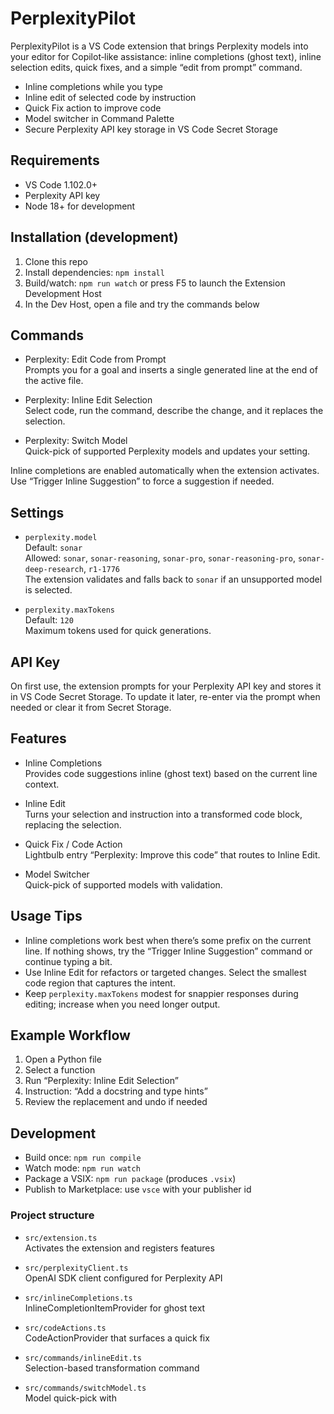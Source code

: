 # PerplexityPilot

PerplexityPilot is a VS Code extension that brings Perplexity models into your editor for Copilot‑like assistance: inline completions (ghost text), inline selection edits, quick fixes, and a simple “edit from prompt” command.

- Inline completions while you type
- Inline edit of selected code by instruction
- Quick Fix action to improve code
- Model switcher in Command Palette
- Secure Perplexity API key storage in VS Code Secret Storage

## Requirements

- VS Code 1.102.0+
- Perplexity API key
- Node 18+ for development

## Installation (development)

1. Clone this repo
2. Install dependencies: `npm install`
3. Build/watch: `npm run watch` or press F5 to launch the Extension Development Host
4. In the Dev Host, open a file and try the commands below

## Commands

- Perplexity: Edit Code from Prompt  
  Prompts you for a goal and inserts a single generated line at the end of the active file.

- Perplexity: Inline Edit Selection  
  Select code, run the command, describe the change, and it replaces the selection.

- Perplexity: Switch Model  
  Quick-pick of supported Perplexity models and updates your setting.

Inline completions are enabled automatically when the extension activates. Use “Trigger Inline Suggestion” to force a suggestion if needed.

## Settings

- `perplexity.model`  
  Default: `sonar`  
  Allowed: `sonar`, `sonar-reasoning`, `sonar-pro`, `sonar-reasoning-pro`, `sonar-deep-research`, `r1-1776`  
  The extension validates and falls back to `sonar` if an unsupported model is selected.

- `perplexity.maxTokens`  
  Default: `120`  
  Maximum tokens used for quick generations.

## API Key

On first use, the extension prompts for your Perplexity API key and stores it in VS Code Secret Storage. To update it later, re-enter via the prompt when needed or clear it from Secret Storage.

## Features

- Inline Completions  
  Provides code suggestions inline (ghost text) based on the current line context.

- Inline Edit  
  Turns your selection and instruction into a transformed code block, replacing the selection.

- Quick Fix / Code Action  
  Lightbulb entry “Perplexity: Improve this code” that routes to Inline Edit.

- Model Switcher  
  Quick-pick of supported models with validation.

## Usage Tips

- Inline completions work best when there’s some prefix on the current line. If nothing shows, try the “Trigger Inline Suggestion” command or continue typing a bit.
- Use Inline Edit for refactors or targeted changes. Select the smallest code region that captures the intent.
- Keep `perplexity.maxTokens` modest for snappier responses during editing; increase when you need longer output.

## Example Workflow

1. Open a Python file
2. Select a function
3. Run “Perplexity: Inline Edit Selection”
4. Instruction: “Add a docstring and type hints”
5. Review the replacement and undo if needed

## Development

- Build once: `npm run compile`
- Watch mode: `npm run watch`
- Package a VSIX: `npm run package` (produces `.vsix`)
- Publish to Marketplace: use `vsce` with your publisher id

### Project structure

- `src/extension.ts`  
  Activates the extension and registers features

- `src/perplexityClient.ts`  
  OpenAI SDK client configured for Perplexity API

- `src/inlineCompletions.ts`  
  InlineCompletionItemProvider for ghost text

- `src/codeActions.ts`  
  CodeActionProvider that surfaces a quick fix

- `src/commands/inlineEdit.ts`  
  Selection-based transformation command

- `src/commands/switchModel.ts`  
  Model quick-pick with
